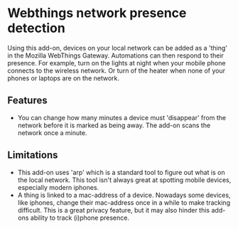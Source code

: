 # Webthings network presence detection
Using this add-on, devices on your local network can be added as a 'thing' in the Mozilla WebThings Gateway. Automations can then respond to their presence. For example, turn on the lights at night when your mobile phone connects to the wireless network. Or turn of the heater when none of your phones or laptops are on the network.

## Features
- You can change how many minutes a device must 'disappear' from the network before it is marked as being away. The add-on scans the network once a minute.

## Limitations
- This add-on uses 'arp' which is a standard tool to figure out what is on the local network. This tool isn't always great at spotting mobile devices, especially modern iphones.
- A thing is linked to a mac-address of a device. Nowadays some devices, like iphones, change their mac-address once in a while to make tracking difficult. This is a great privacy feature, but it may also hinder this add-ons ability to track (i)phone presence.
